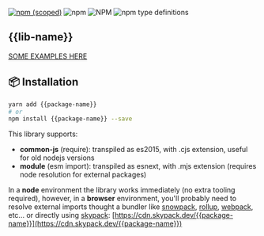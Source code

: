 [![npm (scoped)](https://img.shields.io/npm/v/{{package-name}}.svg)](https://www.npmjs.com/package/{{package-name}})
![npm](https://img.shields.io/npm/dm/{{package-name}}.svg)
![NPM](https://img.shields.io/npm/l/{{package-name}}.svg)
![npm type definitions](https://img.shields.io/npm/types/{{package-name}}.svg)

## {{lib-name}}


[SOME EXAMPLES HERE](examples/README.md)


## 📦 Installation

```bash
yarn add {{package-name}}
# or
npm install {{package-name}} --save
```

This library supports:

- **common-js** (require): transpiled as es2015, with .cjs extension, useful for old nodejs versions
- **module** (esm import): transpiled as esnext, with .mjs extension (requires node resolution for external packages)

In a **node** environment the library works immediately (no extra tooling required),
however, in a **browser** environment, you'll probably need to resolve external imports thought a bundler like
[snowpack](https://www.snowpack.dev/),
[rollup](https://rollupjs.org/guide/en/),
[webpack](https://webpack.js.org/),
etc...
or directly using [skypack](https://www.skypack.dev/):
[https://cdn.skypack.dev/{{package-name}}](https://cdn.skypack.dev/{{package-name}})
